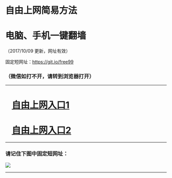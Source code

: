 ﻿# 自由上网简易方法

# 电脑、手机一键翻墙

（2017/10/09 更新，网址有效）

固定短网址：https://git.io/free99

### （微信如打不开，请转到浏览器打开）


***





# &nbsp;&nbsp; <a href="http://ft1983720064.fwq-tz-1001.info/fwqtz01.html?t=10090015061 " target="_blank">自由上网入口1</a>
# &nbsp;&nbsp; <a href="http://ft2729931145.fwq-tz-1002.info/fwqtz02.html?t=100900126268 " target="_blank">自由上网入口2</a>
***

### 请记住下图中固定短网址：

<img src="https://s3-us-west-2.amazonaws.com/fwq-1001/yjfq-20170905okok.png" /> 


***

